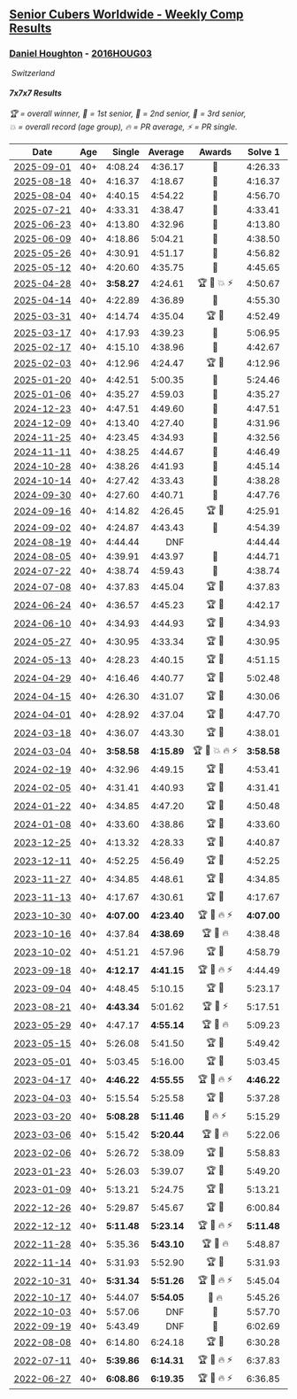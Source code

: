 <style>table {white-space: nowrap;}</style>
<link rel="stylesheet" type="text/css" href="/scw-comp/css/flags.css" />

## [Senior Cubers Worldwide - Weekly Comp Results](/scw-comp/results/)
### [Daniel Houghton](README.md) - [2016HOUG03](https://www.worldcubeassociation.org/persons/2016HOUG03?event=777)

<i class="flag flag-CH" />&nbsp;Switzerland

#### 7x7x7 Results

<span style="white-space: nowrap;">🏆 = overall winner</span>, <span style="white-space: nowrap;">🥇 = 1st senior</span>, <span style="white-space: nowrap;">🥈 = 2nd senior</span>, <span style="white-space: nowrap;">🥉 = 3rd senior</span>, <span style="white-space: nowrap;">💥 = overall record (age group)</span>, <span style="white-space: nowrap;">🔥 = PR average</span>, <span style="white-space: nowrap;">⚡ = PR single</span>.

| Date | Age | Single | Average | Awards | Solve 1 | Solve 2 | Solve 3 | Video |
| :--: | :--: | --: | --: | :--: | --: | --: | --: | :-- |
| [2025-09-01](../../results/2025-09-01/777.md) | 40+ | 4:08.24 | 4:36.17 | 🥈 | 4:26.33 | 5:13.95 | 4:08.24 | [Desktop](https://www.facebook.com/events/1260692999127074/permalink/1270618701467837) / [Mobile](https://m.facebook.com/events/1260692999127074?view=permalink&id=1270618701467837) |
| [2025-08-18](../../results/2025-08-18/777.md) | 40+ | 4:16.37 | 4:18.67 | 🥉 | 4:16.37 | 4:18.53 | 4:21.11 | [Desktop](https://www.facebook.com/events/628344336601481/permalink/636792135756701) / [Mobile](https://m.facebook.com/events/628344336601481?view=permalink&id=636792135756701) |
| [2025-08-04](../../results/2025-08-04/777.md) | 40+ | 4:40.15 | 4:54.22 | 🥉 | 4:56.70 | 4:40.15 | 5:05.80 | [Desktop](https://www.facebook.com/events/692804973405559/permalink/703293929023330) / [Mobile](https://m.facebook.com/events/692804973405559?view=permalink&id=703293929023330) |
| [2025-07-21](../../results/2025-07-21/777.md) | 40+ | 4:33.31 | 4:38.47 | 🥈 | 4:33.41 | 4:33.31 | 4:48.69 | [Desktop](https://www.facebook.com/events/1282615073570085/permalink/1293487169149542) / [Mobile](https://m.facebook.com/events/1282615073570085?view=permalink&id=1293487169149542) |
| [2025-06-23](../../results/2025-06-23/777.md) | 40+ | 4:13.80 | 4:32.96 | 🥈 | 4:13.80 | 4:39.46 | 4:45.62 | [Desktop](https://www.facebook.com/events/1227102092228403/permalink/1237440551194557) / [Mobile](https://m.facebook.com/events/1227102092228403?view=permalink&id=1237440551194557) |
| [2025-06-09](../../results/2025-06-09/777.md) | 40+ | 4:18.86 | 5:04.21 | 🥉 | 4:38.50 | 4:18.86 | 6:15.26 | [Desktop](https://www.facebook.com/events/2080552229022879/permalink/2089462098131892) / [Mobile](https://m.facebook.com/events/2080552229022879?view=permalink&id=2089462098131892) |
| [2025-05-26](../../results/2025-05-26/777.md) | 40+ | 4:30.91 | 4:51.17 | 🥈 | 4:56.82 | 5:05.78 | 4:30.91 | [Desktop](https://www.facebook.com/events/682673204539262/permalink/688832873923295) / [Mobile](https://m.facebook.com/events/682673204539262?view=permalink&id=688832873923295) |
| [2025-05-12](../../results/2025-05-12/777.md) | 40+ | 4:20.60 | 4:35.75 | 🥈 | 4:45.65 | 4:20.60 | 4:40.99 | [Desktop](https://www.facebook.com/events/1048583683851881/permalink/1053052890071627) / [Mobile](https://m.facebook.com/events/1048583683851881?view=permalink&id=1053052890071627) |
| [2025-04-28](../../results/2025-04-28/777.md) | 40+ | **3:58.27** | 4:24.61 | 🏆 🥇 💥 ⚡ | 4:50.67 | 4:24.90 | **3:58.27** | [Desktop](https://www.facebook.com/events/1377117046816998/permalink/1385793435949359) / [Mobile](https://m.facebook.com/events/1377117046816998?view=permalink&id=1385793435949359) |
| [2025-04-14](../../results/2025-04-14/777.md) | 40+ | 4:22.89 | 4:36.89 | 🥈 | 4:55.30 | 4:22.89 | 4:32.49 | [Desktop](https://www.facebook.com/events/557740544015249/permalink/563543043434999) / [Mobile](https://m.facebook.com/events/557740544015249?view=permalink&id=563543043434999) |
| [2025-03-31](../../results/2025-03-31/777.md) | 40+ | 4:14.74 | 4:35.04 | 🏆 🥇 | 4:52.49 | 4:37.89 | 4:14.74 | [Desktop](https://www.facebook.com/events/1215716510554915/permalink/1221290429997523) / [Mobile](https://m.facebook.com/events/1215716510554915?view=permalink&id=1221290429997523) |
| [2025-03-17](../../results/2025-03-17/777.md) | 40+ | 4:17.93 | 4:39.23 | 🥈 | 5:06.95 | 4:32.82 | 4:17.93 | [Desktop](https://www.facebook.com/events/640124968972990/permalink/648988994753254) / [Mobile](https://m.facebook.com/events/640124968972990?view=permalink&id=648988994753254) |
| [2025-02-17](../../results/2025-02-17/777.md) | 40+ | 4:15.10 | 4:38.96 | 🥈 | 4:42.67 | 4:59.11 | 4:15.10 | [Desktop](https://www.facebook.com/events/932951942320656/permalink/937023708580146) / [Mobile](https://m.facebook.com/events/932951942320656?view=permalink&id=937023708580146) |
| [2025-02-03](../../results/2025-02-03/777.md) | 40+ | 4:12.96 | 4:24.47 | 🏆 🥇 | 4:12.96 | 4:40.78 | 4:19.68 | [Desktop](https://www.facebook.com/events/1130545325035871/permalink/1134451167978620) / [Mobile](https://m.facebook.com/events/1130545325035871?view=permalink&id=1134451167978620) |
| [2025-01-20](../../results/2025-01-20/777.md) | 40+ | 4:42.51 | 5:00.35 | 🥉 | 5:24.46 | 4:54.09 | 4:42.51 | [Desktop](https://www.facebook.com/events/963859128590696/permalink/971082197868389) / [Mobile](https://m.facebook.com/events/963859128590696?view=permalink&id=971082197868389) |
| [2025-01-06](../../results/2025-01-06/777.md) | 40+ | 4:35.27 | 4:59.03 | 🥈 | 4:35.27 | 4:40.62 | 5:41.20 | [Desktop](https://www.facebook.com/events/634250922593731/permalink/640794831939340) / [Mobile](https://m.facebook.com/events/634250922593731?view=permalink&id=640794831939340) |
| [2024-12-23](../../results/2024-12-23/777.md) | 40+ | 4:47.51 | 4:49.60 | 🥉 | 4:47.51 | 4:49.02 | 4:52.28 | [Desktop](https://www.facebook.com/events/611146718114819/permalink/620495640513260) / [Mobile](https://m.facebook.com/events/611146718114819?view=permalink&id=620495640513260) |
| [2024-12-09](../../results/2024-12-09/777.md) | 40+ | 4:13.40 | 4:27.40 | 🥈 | 4:31.96 | 4:36.85 | 4:13.40 | [Desktop](https://www.facebook.com/events/1632089064354736/permalink/1640723173491325) / [Mobile](https://m.facebook.com/events/1632089064354736?view=permalink&id=1640723173491325) |
| [2024-11-25](../../results/2024-11-25/777.md) | 40+ | 4:23.45 | 4:34.93 | 🥈 | 4:32.56 | 4:23.45 | 4:48.78 | [Desktop](https://www.facebook.com/events/568276315811932/permalink/574029381903292) / [Mobile](https://m.facebook.com/events/568276315811932?view=permalink&id=574029381903292) |
| [2024-11-11](../../results/2024-11-11/777.md) | 40+ | 4:38.25 | 4:44.67 | 🥉 | 4:46.49 | 4:38.25 | 4:49.26 | [Desktop](https://www.facebook.com/events/456459500381444/permalink/464809202879807) / [Mobile](https://m.facebook.com/events/456459500381444?view=permalink&id=464809202879807) |
| [2024-10-28](../../results/2024-10-28/777.md) | 40+ | 4:38.26 | 4:41.93 | 🥈 | 4:45.14 | 4:42.38 | 4:38.26 | [Desktop](https://www.facebook.com/events/1343692439829519/permalink/1346576466207783) / [Mobile](https://m.facebook.com/events/1343692439829519?view=permalink&id=1346576466207783) |
| [2024-10-14](../../results/2024-10-14/777.md) | 40+ | 4:27.42 | 4:33.43 | 🥈 | 4:38.28 | 4:34.59 | 4:27.42 | [Desktop](https://www.facebook.com/events/1556569994978787/permalink/1561852487783871) / [Mobile](https://m.facebook.com/events/1556569994978787?view=permalink&id=1561852487783871) |
| [2024-09-30](../../results/2024-09-30/777.md) | 40+ | 4:27.60 | 4:40.71 | 🥉 | 4:47.76 | 4:46.77 | 4:27.60 | [Desktop](https://www.facebook.com/events/1448319499191380/permalink/1457178154972181) / [Mobile](https://m.facebook.com/events/1448319499191380?view=permalink&id=1457178154972181) |
| [2024-09-16](../../results/2024-09-16/777.md) | 40+ | 4:14.82 | 4:26.45 | 🏆 🥇 | 4:25.91 | 4:38.62 | 4:14.82 | [Desktop](https://www.facebook.com/events/1169142974162460/permalink/1175757600167664) / [Mobile](https://m.facebook.com/events/1169142974162460?view=permalink&id=1175757600167664) |
| [2024-09-02](../../results/2024-09-02/777.md) | 40+ | 4:24.87 | 4:43.43 | 🥈 | 4:54.39 | 4:24.87 | 4:51.04 | [Desktop](https://www.facebook.com/events/496466003310019/permalink/499473379675948) / [Mobile](https://m.facebook.com/events/496466003310019?view=permalink&id=499473379675948) |
| [2024-08-19](../../results/2024-08-19/777.md) | 40+ | 4:44.44 | DNF |  | 4:44.44 | DNF | DNS | [Desktop](https://www.facebook.com/events/969856414942868/permalink/973122991282877) / [Mobile](https://m.facebook.com/events/969856414942868?view=permalink&id=973122991282877) |
| [2024-08-05](../../results/2024-08-05/777.md) | 40+ | 4:39.91 | 4:43.97 | 🥈 | 4:44.71 | 4:39.91 | 4:47.29 | [Desktop](https://www.facebook.com/events/843031524469348/permalink/847011524071348) / [Mobile](https://m.facebook.com/events/843031524469348?view=permalink&id=847011524071348) |
| [2024-07-22](../../results/2024-07-22/777.md) | 40+ | 4:38.74 | 4:59.43 | 🥉 | 4:38.74 | 5:02.61 | 5:16.94 | [Desktop](https://www.facebook.com/events/785148847162745/permalink/793588082985488) / [Mobile](https://m.facebook.com/events/785148847162745?view=permalink&id=793588082985488) |
| [2024-07-08](../../results/2024-07-08/777.md) | 40+ | 4:37.83 | 4:45.04 | 🏆 🥇 | 4:37.83 | 4:50.27 | 4:47.03 | [Desktop](https://www.facebook.com/events/1154223792452847/permalink/1162577864950773) / [Mobile](https://m.facebook.com/events/1154223792452847?view=permalink&id=1162577864950773) |
| [2024-06-24](../../results/2024-06-24/777.md) | 40+ | 4:36.57 | 4:45.23 | 🏆 🥇 | 4:42.17 | 4:36.57 | 4:56.96 | [Desktop](https://www.facebook.com/events/500485402410682/permalink/508786688247220) / [Mobile](https://m.facebook.com/events/500485402410682?view=permalink&id=508786688247220) |
| [2024-06-10](../../results/2024-06-10/777.md) | 40+ | 4:34.93 | 4:44.93 | 🏆 🥇 | 4:34.93 | 4:57.01 | 4:42.85 | [Desktop](https://www.facebook.com/events/804039971828225/permalink/811818047717084) / [Mobile](https://m.facebook.com/events/804039971828225?view=permalink&id=811818047717084) |
| [2024-05-27](../../results/2024-05-27/777.md) | 40+ | 4:30.95 | 4:33.34 | 🏆 🥇 | 4:30.95 | 4:35.16 | 4:33.91 | [Desktop](https://www.facebook.com/events/476090921456450/permalink/483898410675701) / [Mobile](https://m.facebook.com/events/476090921456450?view=permalink&id=483898410675701) |
| [2024-05-13](../../results/2024-05-13/777.md) | 40+ | 4:28.23 | 4:40.15 | 🏆 🥇 | 4:51.15 | 4:41.06 | 4:28.23 | [Desktop](https://www.facebook.com/events/849366597233542/permalink/854650186705183) / [Mobile](https://m.facebook.com/events/849366597233542?view=permalink&id=854650186705183) |
| [2024-04-29](../../results/2024-04-29/777.md) | 40+ | 4:16.46 | 4:40.77 | 🏆 🥇 | 5:02.48 | 4:16.46 | 4:43.36 | [Desktop](https://www.facebook.com/events/457727373442774/permalink/464520219430156) / [Mobile](https://m.facebook.com/events/457727373442774?view=permalink&id=464520219430156) |
| [2024-04-15](../../results/2024-04-15/777.md) | 40+ | 4:26.30 | 4:31.07 | 🏆 🥇 | 4:30.06 | 4:26.30 | 4:36.85 | [Desktop](https://www.facebook.com/events/3767623586842150/permalink/3780790428858799) / [Mobile](https://m.facebook.com/events/3767623586842150?view=permalink&id=3780790428858799) |
| [2024-04-01](../../results/2024-04-01/777.md) | 40+ | 4:28.92 | 4:37.04 | 🏆 🥇 | 4:47.70 | 4:34.49 | 4:28.92 | [Desktop](https://www.facebook.com/events/3767623586842150/permalink/3774969262774249) / [Mobile](https://m.facebook.com/events/3767623586842150?view=permalink&id=3774969262774249) |
| [2024-03-18](../../results/2024-03-18/777.md) | 40+ | 4:36.07 | 4:43.30 | 🏆 🥇 | 4:38.01 | 4:36.07 | 4:55.81 | [Desktop](https://www.facebook.com/events/386186517521787/permalink/391744920299280) / [Mobile](https://m.facebook.com/events/386186517521787?view=permalink&id=391744920299280) |
| [2024-03-04](../../results/2024-03-04/777.md) | 40+ | **3:58.58** | **4:15.89** | 🏆 🥇 💥 🔥 ⚡ | **3:58.58** | 4:15.89 | 4:33.19 | [Desktop](https://www.facebook.com/events/3564311457163699/permalink/3569233230004855) / [Mobile](https://m.facebook.com/events/3564311457163699?view=permalink&id=3569233230004855) |
| [2024-02-19](../../results/2024-02-19/777.md) | 40+ | 4:32.96 | 4:49.15 | 🏆 🥇 | 4:53.41 | 4:32.96 | 5:01.09 | [Desktop](https://www.facebook.com/events/937364477878870/permalink/940826997532618) / [Mobile](https://m.facebook.com/events/937364477878870?view=permalink&id=940826997532618) |
| [2024-02-05](../../results/2024-02-05/777.md) | 40+ | 4:31.41 | 4:40.93 | 🏆 🥇 | 4:31.41 | 4:43.20 | 4:48.19 | [Desktop](https://www.facebook.com/events/402593568902224/permalink/406610178500563) / [Mobile](https://m.facebook.com/events/402593568902224?view=permalink&id=406610178500563) |
| [2024-01-22](../../results/2024-01-22/777.md) | 40+ | 4:34.85 | 4:47.20 | 🏆 🥇 | 4:50.48 | 4:34.85 | 4:56.26 | [Desktop](https://www.facebook.com/events/395750252948744/permalink/400155132508256) / [Mobile](https://m.facebook.com/events/395750252948744?view=permalink&id=400155132508256) |
| [2024-01-08](../../results/2024-01-08/777.md) | 40+ | 4:33.60 | 4:38.86 | 🏆 🥇 | 4:33.60 | 4:44.24 | 4:38.75 | [Desktop](https://www.facebook.com/events/1414013359524928/permalink/1421428152116782) / [Mobile](https://m.facebook.com/events/1414013359524928?view=permalink&id=1421428152116782) |
| [2023-12-25](../../results/2023-12-25/777.md) | 40+ | 4:13.32 | 4:28.33 | 🏆 🥇 | 4:40.87 | 4:30.80 | 4:13.32 | [Desktop](https://www.facebook.com/events/349610014457902/permalink/355369720548598) / [Mobile](https://m.facebook.com/events/349610014457902?view=permalink&id=355369720548598) |
| [2023-12-11](../../results/2023-12-11/777.md) | 40+ | 4:52.25 | 4:56.49 | 🏆 🥇 | 4:52.25 | 5:04.61 | 4:52.60 | [Desktop](https://www.facebook.com/events/101679999707522/permalink/105049792703876) / [Mobile](https://m.facebook.com/events/101679999707522?view=permalink&id=105049792703876) |
| [2023-11-27](../../results/2023-11-27/777.md) | 40+ | 4:34.85 | 4:48.61 | 🏆 🥇 | 4:34.85 | 5:04.06 | 4:46.92 | [Desktop](https://www.facebook.com/events/305565215720258/permalink/313162054960574) / [Mobile](https://m.facebook.com/events/305565215720258?view=permalink&id=313162054960574) |
| [2023-11-13](../../results/2023-11-13/777.md) | 40+ | 4:17.67 | 4:30.61 | 🏆 🥇 | 4:17.67 | 4:19.72 | 4:54.45 | [Desktop](https://www.facebook.com/events/1374628593479428/permalink/1377461389862815) / [Mobile](https://m.facebook.com/events/1374628593479428?view=permalink&id=1377461389862815) |
| [2023-10-30](../../results/2023-10-30/777.md) | 40+ | **4:07.00** | **4:23.40** | 🏆 🥇 🔥 ⚡ | **4:07.00** | 4:25.84 | 4:37.37 | [Desktop](https://www.facebook.com/events/366558396032988/permalink/370987082256786) / [Mobile](https://m.facebook.com/events/366558396032988?view=permalink&id=370987082256786) |
| [2023-10-16](../../results/2023-10-16/777.md) | 40+ | 4:37.84 | **4:38.69** | 🏆 🥇 🔥 | 4:38.48 | 4:37.84 | 4:39.76 | [Desktop](https://www.facebook.com/events/754076313399498/permalink/760180656122397) / [Mobile](https://m.facebook.com/events/754076313399498?view=permalink&id=760180656122397) |
| [2023-10-02](../../results/2023-10-02/777.md) | 40+ | 4:51.21 | 4:57.96 | 🏆 🥇 | 4:58.79 | 5:03.89 | 4:51.21 | [Desktop](https://www.facebook.com/events/370105888672980/permalink/376999447983624) / [Mobile](https://m.facebook.com/events/370105888672980?view=permalink&id=376999447983624) |
| [2023-09-18](../../results/2023-09-18/777.md) | 40+ | **4:12.17** | **4:41.15** | 🏆 🥇 🔥 ⚡ | 4:44.49 | **4:12.17** | 5:06.80 | [Desktop](https://www.facebook.com/events/3507561106126011/permalink/3510527392496049) / [Mobile](https://m.facebook.com/events/3507561106126011?view=permalink&id=3510527392496049) |
| [2023-09-04](../../results/2023-09-04/777.md) | 40+ | 4:48.45 | 5:10.15 | 🏆 🥇 | 5:23.17 | 4:48.45 | 5:18.84 | [Desktop](https://www.facebook.com/events/2764998176984627/permalink/2769614783189633) / [Mobile](https://m.facebook.com/events/2764998176984627?view=permalink&id=2769614783189633) |
| [2023-08-21](../../results/2023-08-21/777.md) | 40+ | **4:43.34** | 5:01.62 | 🏆 🥇 ⚡ | 5:17.51 | 5:04.00 | **4:43.34** | [Desktop](https://www.facebook.com/events/605466225085334/permalink/611974917767798) / [Mobile](https://m.facebook.com/events/605466225085334?view=permalink&id=611974917767798) |
| [2023-05-29](../../results/2023-05-29/777.md) | 40+ | 4:47.17 | **4:55.14** | 🏆 🥇 🔥 | 5:09.23 | 4:47.17 | 4:49.01 | [Desktop](https://www.facebook.com/events/769039921377061/permalink/774309677516752) / [Mobile](https://m.facebook.com/events/769039921377061?view=permalink&id=774309677516752) |
| [2023-05-15](../../results/2023-05-15/777.md) | 40+ | 5:26.08 | 5:41.50 | 🏆 🥇 | 5:49.42 | 5:49.00 | 5:26.08 | [Desktop](https://www.facebook.com/events/201773726045437/permalink/207968128759330) / [Mobile](https://m.facebook.com/events/201773726045437?view=permalink&id=207968128759330) |
| [2023-05-01](../../results/2023-05-01/777.md) | 40+ | 5:03.45 | 5:16.00 | 🏆 🥇 | 5:03.45 | 5:27.19 | 5:17.36 | [Desktop](https://www.facebook.com/events/1554845911676556/permalink/1561194587708355) / [Mobile](https://m.facebook.com/events/1554845911676556?view=permalink&id=1561194587708355) |
| [2023-04-17](../../results/2023-04-17/777.md) | 40+ | **4:46.22** | **4:55.55** | 🏆 🥇 🔥 ⚡ | **4:46.22** | 4:56.95 | 5:03.49 | [Desktop](https://www.facebook.com/events/175752445390498/permalink/184731151159294) / [Mobile](https://m.facebook.com/events/175752445390498?view=permalink&id=184731151159294) |
| [2023-04-03](../../results/2023-04-03/777.md) | 40+ | 5:15.54 | 5:25.58 | 🏆 🥇 | 5:37.28 | 5:23.92 | 5:15.54 | [Desktop](https://www.facebook.com/events/1352032565369803/permalink/1354698785103181) / [Mobile](https://m.facebook.com/events/1352032565369803?view=permalink&id=1354698785103181) |
| [2023-03-20](../../results/2023-03-20/777.md) | 40+ | **5:08.28** | **5:11.46** | 🥈 🔥 ⚡ | 5:15.29 | **5:08.28** | 5:10.82 | [Desktop](https://www.facebook.com/events/1273456476928238/permalink/1277492709857948) / [Mobile](https://m.facebook.com/events/1273456476928238?view=permalink&id=1277492709857948) |
| [2023-03-06](../../results/2023-03-06/777.md) | 40+ | 5:15.42 | **5:20.44** | 🏆 🥇 🔥 | 5:22.06 | 5:23.83 | 5:15.42 | [Desktop](https://www.facebook.com/events/1616007312171296/permalink/1620896198349074) / [Mobile](https://m.facebook.com/events/1616007312171296?view=permalink&id=1620896198349074) |
| [2023-02-06](../../results/2023-02-06/777.md) | 40+ | 5:26.72 | 5:38.09 | 🏆 🥇 | 5:58.83 | 5:26.72 | 5:28.72 | [Desktop](https://www.facebook.com/events/1884353481903829/permalink/1889057621433415) / [Mobile](https://m.facebook.com/events/1884353481903829?view=permalink&id=1889057621433415) |
| [2023-01-23](../../results/2023-01-23/777.md) | 40+ | 5:26.03 | 5:39.07 | 🏆 🥇 | 5:49.20 | 5:41.99 | 5:26.03 | [Desktop](https://www.facebook.com/events/509798861140910/permalink/515409147246548) / [Mobile](https://m.facebook.com/events/509798861140910?view=permalink&id=515409147246548) |
| [2023-01-09](../../results/2023-01-09/777.md) | 40+ | 5:13.21 | 5:24.75 | 🏆 🥇 | 5:13.21 | 5:21.98 | 5:39.05 | [Desktop](https://www.facebook.com/events/1531132474062600/permalink/1539419096567271) / [Mobile](https://m.facebook.com/events/1531132474062600?view=permalink&id=1539419096567271) |
| [2022-12-26](../../results/2022-12-26/777.md) | 40+ | 5:29.87 | 5:45.67 | 🏆 🥇 | 6:00.84 | 5:46.31 | 5:29.87 | [Desktop](https://www.facebook.com/events/699260168471197/permalink/707102514353629) / [Mobile](https://m.facebook.com/events/699260168471197?view=permalink&id=707102514353629) |
| [2022-12-12](../../results/2022-12-12/777.md) | 40+ | **5:11.48** | **5:23.14** | 🏆 🥇 🔥 ⚡ | **5:11.48** | 5:24.06 | 5:33.88 | [Desktop](https://www.facebook.com/events/1310297966473638/permalink/1321469188689849) / [Mobile](https://m.facebook.com/events/1310297966473638?view=permalink&id=1321469188689849) |
| [2022-11-28](../../results/2022-11-28/777.md) | 40+ | 5:35.36 | **5:43.10** | 🏆 🥇 🔥 | 5:48.87 | 5:45.07 | 5:35.36 | [Desktop](https://www.facebook.com/events/1208453943094393/permalink/1211613002778487) / [Mobile](https://m.facebook.com/events/1208453943094393?view=permalink&id=1211613002778487) |
| [2022-11-14](../../results/2022-11-14/777.md) | 40+ | 5:31.93 | 5:52.90 | 🏆 🥇 | 5:31.93 | 5:56.94 | 6:09.82 | [Desktop](https://www.facebook.com/events/823524585526773/permalink/833211261224772) / [Mobile](https://m.facebook.com/events/823524585526773?view=permalink&id=833211261224772) |
| [2022-10-31](../../results/2022-10-31/777.md) | 40+ | **5:31.34** | **5:51.26** | 🏆 🥇 🔥 ⚡ | 5:45.04 | **5:31.34** | 6:17.40 | [Desktop](https://www.facebook.com/events/635474734791505/permalink/644883847183927) / [Mobile](https://m.facebook.com/events/635474734791505?view=permalink&id=644883847183927) |
| [2022-10-17](../../results/2022-10-17/777.md) | 40+ | 5:44.07 | **5:54.05** | 🥇 🔥 | 5:45.26 | 6:12.81 | 5:44.07 | [Desktop](https://www.facebook.com/events/5873184052742514/permalink/5880518628675723) / [Mobile](https://m.facebook.com/events/5873184052742514?view=permalink&id=5880518628675723) |
| [2022-10-03](../../results/2022-10-03/777.md) | 40+ | 5:57.06 | DNF | 🥈 | 5:57.70 | 5:57.06 | DNF | [Desktop](https://www.facebook.com/events/815539682815599/permalink/824757738560460) / [Mobile](https://m.facebook.com/events/815539682815599?view=permalink&id=824757738560460) |
| [2022-09-19](../../results/2022-09-19/777.md) | 40+ | 5:43.49 | DNF | 🥇 | 6:02.69 | 5:43.49 | DNF | [Desktop](https://www.facebook.com/events/450657513693488/permalink/456250043134235) / [Mobile](https://m.facebook.com/events/450657513693488?view=permalink&id=456250043134235) |
| [2022-08-08](../../results/2022-08-08/777.md) | 40+ | 6:14.80 | 6:24.18 | 🏆 🥇 | 6:30.28 | 6:27.47 | 6:14.80 | [Desktop](https://www.facebook.com/events/619445529768906/permalink/625491022497690) / [Mobile](https://m.facebook.com/events/619445529768906?view=permalink&id=625491022497690) |
| [2022-07-11](../../results/2022-07-11/777.md) | 40+ | **5:39.86** | **6:14.31** | 🏆 🥇 🔥 ⚡ | 6:37.83 | **5:39.86** | 6:25.24 | [Desktop](https://www.facebook.com/events/443186990742814/permalink/446029947125185) / [Mobile](https://m.facebook.com/events/443186990742814?view=permalink&id=446029947125185) |
| [2022-06-27](../../results/2022-06-27/777.md) | 40+ | **6:08.86** | **6:19.35** | 🏆 🥇 🔥 ⚡ | 6:36.85 | **6:08.86** | 6:12.33 | [Desktop](https://www.facebook.com/events/605852520957703/permalink/615062563370032) / [Mobile](https://m.facebook.com/events/605852520957703?view=permalink&id=615062563370032) |


<!-- Global site tag (gtag.js) - Google Analytics -->
<script async src="https://www.googletagmanager.com/gtag/js?id=UA-86348435-3"></script>
<script>window.dataLayer = window.dataLayer || []; function gtag() {dataLayer.push(arguments);} gtag('js', new Date()); gtag('config', 'UA-86348435-3');</script>
